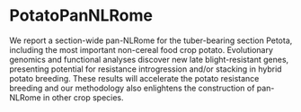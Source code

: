 # PotatoPanNLRome
We report a section-wide pan-NLRome for the tuber-bearing section Petota, including the most important non-cereal food crop potato. Evolutionary genomics and functional analyses discover new late blight-resistant genes, presenting potential for resistance introgression and/or stacking in hybrid potato breeding. These results will accelerate the potato resistance breeding and our methodology also enlightens the construction of pan-NLRome in other crop species.

